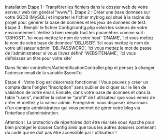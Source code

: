 Installation
Etape 1 : Transférer les fichiers dans le dossier web de votre serveur web (en général "www/").
Etape 2 : Créer une base données sur votre SGDB (MySQL) et importer le fichier myblog.sql situé à la racine du projet pour générer la base de données et les jeux de données de test.
Etape 3 : Remplir le fichier Config/config.php selon les valeurs de votre environnement.
Veillez à bien remplir tout les paramètres comme suit : 
‘DBHOST’, ‘Ici vous mettez le nom de votre host’
‘DNAME’, ‘Ici vous mettez le nom de votre base de données’
‘DB_USER’, ‘Ici vous mettez le nom de votre utilisateur admin’
‘DB_PASSWORD’, ‘Ici vous mettez le mot de passe de l’administrateur  si vous l’avez défini’
‘WEBSITENAME’, ’Ici vous définissez un titre pour votre site’

Dans fichier controllers/AuthentificationController.php et pensez à changer l'adresse email de la variable $sendTo

Etape 4 : Votre blog est désormais fonctionnel ! Vous pouvez y créer un compte dans l'onglet "Inscription" sans oublier de cliquer sur le lien de validation de votre email. Ensuite, dans votre base de données et dans la table "users", modifier la colonne "profil" de l'utilisateur que vous venez de créer et mettez y la valeur admin. Enregistrer, vous disposez désormais d'un compte administrateur qui vous permet de gérer votre blog via l’interface d’administration.

Attention ! La protection de répertoires doit être réalisée sous Apache pour bien protéger le dossier Config ainsi que tous les autres dossiers contenant du code qui ne doit pas être accessible par l'utilisateur !